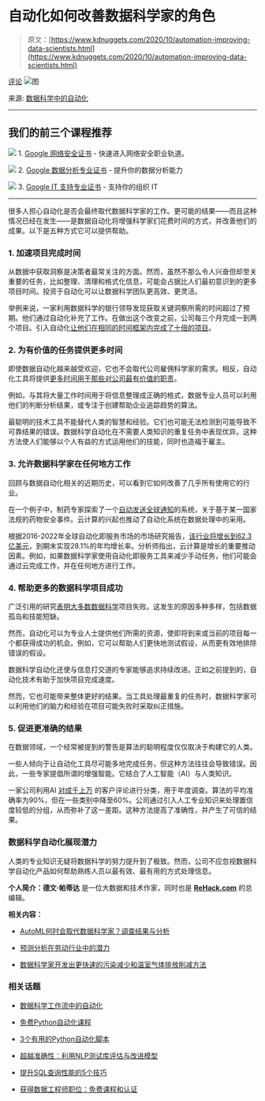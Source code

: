 # 自动化如何改善数据科学家的角色

> 原文：[https://www.kdnuggets.com/2020/10/automation-improving-data-scientists.html](https://www.kdnuggets.com/2020/10/automation-improving-data-scientists.html)

[评论](#comments) ![图](../Images/49a7a51a423d93c51a894995160ec539.png)

来源: [数据科学中的自动化](https://towardsdatascience.com/automation-in-data-science-f11fe389d49b)

* * *

## 我们的前三个课程推荐

![](../Images/0244c01ba9267c002ef39d4907e0b8fb.png) 1\. [Google 网络安全证书](https://www.kdnuggets.com/google-cybersecurity) - 快速进入网络安全职业轨道。

![](../Images/e225c49c3c91745821c8c0368bf04711.png) 2\. [Google 数据分析专业证书](https://www.kdnuggets.com/google-data-analytics) - 提升你的数据分析能力

![](../Images/0244c01ba9267c002ef39d4907e0b8fb.png) 3\. [Google IT 支持专业证书](https://www.kdnuggets.com/google-itsupport) - 支持你的组织 IT

* * *

很多人担心自动化是否会最终取代数据科学家的工作。更可能的结果——而且这种情况已经在发生——是数据自动化将增强科学家们花费时间的方式，并改善他们的成果。以下是五种方式它可以提供帮助。

### **1\. 加速项目完成时间**

从数据中获取洞察是决策者最常关注的方面。然而，虽然不那么令人兴奋但却至关重要的任务，比如整理、清理和格式化信息，可能会占据比人们最初意识到的更多项目时间。投资于自动化可以让数据科学团队更高效、更灵活。

举例来说，一家利用数据科学的银行领导发现获取关键洞察所需的时间超过了预期。他们通过自动化补充了工作。在做出这个改变之前，公司每三个月完成一到两个项目。引入自动化[让他们在相同的时间框架内完成了十倍的项目](https://www.techrepublic.com/article/how-automation-speeds-up-data-science-projects/)。

### **2\. 为有价值的任务提供更多时间**

即使数据自动化越来越受欢迎，它也不会取代公司雇佣科学家的需求。相反，自动化工具将提供[更多时间用于那些对公司最有价值的职责](https://www.cdotrends.com/story/15059/why-automation-will-not-kill-data-science-jobs)。

例如，与其将大量工作时间用于将信息整理成正确的格式，数据专业人员可以利用他们的判断分析结果，或专注于创建帮助企业追踪趋势的算法。

最聪明的技术工具不能替代人类的智慧和经验。它们也可能无法检测到可能导致不可靠结果的错误。数据科学自动化在不需要人类知识的重复任务中表现优异。这种方法使人们能够以个人有益的方式运用他们的技能，同时也造福于雇主。

### **3\. 允许数据科学家在任何地方工作**

回顾与数据自动化相关的近期历史，可以看到它如何改善了几乎所有使用它的行业。

在一个例子中，制药专家探索了一个[自动发送全球通知](https://trifectaclinical.com/the-case-for-a-cloud-based-safety-letter-notification-system/)的系统，关于基于某一国家法规的药物安全事件。云计算的兴起也推动了自动化系统在数据处理中的采用。

根据2016-2022年全球自动化即服务市场的市场研究报告，[该行业将增长到62.3亿美元](https://www.marketsandmarkets.com/Market-Reports/automation-as-a-service-market-57656106.html)，到期末实现28.1%的年均增长率。分析师指出，云计算是增长的重要推动因素。例如，如果数据科学家使用自动化即服务工具来减少手动任务，他们可能会通过云完成工作，并在任何地方进行工作。

### **4\. 帮助更多的数据科学项目成功**

广泛引用的研究[表明大多数数据科学](https://www.datanami.com/2020/10/01/most-data-science-projects-fail-but-yours-doesnt-have-to/)项目失败。这发生的原因多种多样，包括数据孤岛和技能短缺。

然而，自动化可以为专业人士提供他们所需的资源，使即将到来或当前的项目每一个都获得成功的机会。例如，它可以帮助人们更快地测试假设，从而更有效地排除错误的假设。

数据科学自动化还使与信息打交道的专家能够追求持续改进。正如之前提到的，自动化技术有助于加快项目完成速度。

然而，它也可能带来整体更好的结果。当工具处理最重复的任务时，数据科学家可以利用他们的脑力和经验在项目可能失败时采取纠正措施。

### **5\. 促进更准确的结果**

在数据领域，一个经常被提到的警告是算法的聪明程度仅仅取决于构建它的人类。

一些人倾向于让自动化工具尽可能多地完成任务，但这种方法往往会导致错误。因此，一些专家提倡所谓的增强智能。它结合了人工智能（AI）与人类知识。

一家公司利用AI [对成千上万](https://www.forbes.com/sites/ganeskesari/2020/10/19/go-beyond-artificial-intelligence-why-your-business-needs-augmented-intelligence/#2c6e202d23c2) 的客户评论进行分类，用于年度调查。算法的平均准确率为90%，但在一些类别中降至60%。公司通过引入人工专业知识来处理置信度较低的分组，从而弥补了这一差距。这种方法提高了准确性，并产生了可信的结果。

### **数据科学自动化展现潜力**

人类的专业知识无疑将数据科学的努力提升到了极致。然而，公司不应忽视数据科学自动化产品如何帮助熟练人员以最有效、最有用的方式处理信息。

**个人简介：德文·帕蒂达** 是一位大数据和技术作家，同时也是 [**ReHack.com**](https://rehack.com/) 的总编辑。

**相关内容：**

+   [AutoML何时会取代数据科学家？调查结果与分析](/2020/03/poll-automl-replace-data-scientists-results.html)

+   [预测分析在劳动行业中的潜力](/2020/09/potential-predictive-analytics-labor-industries.html)

+   [数据科学家开发出更快速的污染减少和温室气体排放削减方法](/2020/07/data-scientists-faster-way-reduce-pollution-cut-greenhouse-gas-emissions.html)

### 相关话题

+   [数据科学工作流中的自动化](https://www.kdnuggets.com/2023/03/automation-data-science-workflows.html)

+   [免费Python自动化课程](https://www.kdnuggets.com/2022/07/free-automate-python-course.html)

+   [3个有用的Python自动化脚本](https://www.kdnuggets.com/2022/11/3-useful-python-automation-scripts.html)

+   [超越准确性：利用NLP测试库评估与改进模型](https://www.kdnuggets.com/2023/04/john-snow-beyond-accuracy-nlp-test-library.html)

+   [提升SQL查询性能的5个技巧](https://www.kdnuggets.com/5-tips-for-improving-sql-query-performance)

+   [获得数据工程师职位：免费课程和认证](https://www.kdnuggets.com/landing-a-data-engineer-role-free-courses-and-certifications)
